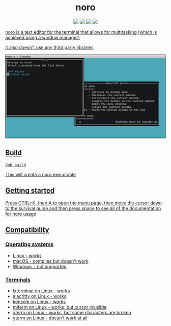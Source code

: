 <h1 align="center">noro</h1>

<p align="center">
	<img src="https://img.shields.io/github/license/yeti0904/noro">
	<img src="https://img.shields.io/github/issues/yeti0904/noro">
	<img src="https://img.shields.io/github/issues-pr/yeti0904/noro">
	<a href="https://justforfunnoreally.dev"><img src="https://img.shields.io/badge/justforfunnoreally-dev-9ff"</a>
</p>

noro is a text editor for the terminal that allows for multitasking (which is achieved
using a window manager)

it also doesn't use any third party libraries

![image](images/screenshot.png)

## Build
```
dub build
```
This will create a noro executable

## Getting started
Press CTRL+K, then A to open the menu page, then move the cursor down to the survival
guide and then press space to see all of the documentation for noro usage

## Compatibility
### Operating systems
- Linux - works
- macOS - compiles but doesn't work
- Windows - not supported

### Terminals
- lxterminal on Linux - works
- alacritty on Linux - works
- konsole on Linux - works
- mlterm on Linux - works, but cursor invisible
- xterm on Linux - works, but some characters are broken
- yterm on Linux - doesn't work at all
